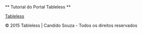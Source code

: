 ** Tutorial do Portal Tableless **

[Tableless](http://tableless.com.br/)

© 2015 Tableless | Candido Souza - Todos os direitos reservados
